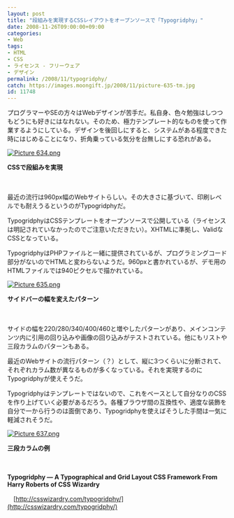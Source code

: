```yaml
---
layout: post
title: "段組みを実現するCSSレイアウトをオープンソースで「Typogridphy」"
date: 2008-11-26T09:00:00+09:00
categories:
- Web
tags: 
- HTML
- CSS
- ライセンス - フリーウェア
- デザイン
permalink: /2008/11/typogridphy/
catch: https://images.moongift.jp/2008/11/picture-635-tm.jpg
id: 11748
---
```

プログラマーやSEの方々はWebデザインが苦手だ。私自身、色々勉強はしつつもどうにも好きにはなれない。そのため、極力テンプレート的なものを使って作業するようにしている。デザインを後回しにすると、システムがある程度できた時にはじめることになり、折角乗っている気分を台無しにする恐れがある。

  

[![Picture 634.png](https://images.moongift.jp/2008/11/picture-634-tm.jpg)](https://images.moongift.jp/2008/11/picture-634.png)  
  
**CSSで段組みを実現**

  

　

  

最近の流行は960px幅のWebサイトらしい。その大きさに基づいて、印刷レベルでも耐えうるというのがTypogridphyだ。

  

TypogridphyはCSSテンプレートをオープンソースで公開している（ライセンスは明記されていなかったのでご注意いただきたい）。XHTMLに準拠し、ValidなCSSとなっている。

  
  
<!--more-->  

TypogridphyはPHPファイルと一緒に提供されているが、プログラミングコード部分がないのでHTMLと変わらないようだ。960pxと書かれているが、デモ用のHTMLファイルでは940ピクセルで描かれている。

  

[![Picture 635.png](https://images.moongift.jp/2008/11/picture-635-tm.jpg)](https://images.moongift.jp/2008/11/picture-635.png)  
  
**サイドバーの幅を変えたパターン**

  

　

  

サイドの幅を220/280/340/400/460と増やしたパターンがあり、メインコンテンツ内に引用の回り込みや画像の回り込みがテストされている。他にもリストや三段カラムのパターンもある。

  

最近のWebサイトの流行パターン（？）として、縦に3つくらいに分断されて、それぞれカラム数が異なるものが多くなっている。それを実現するのにTypogridphyが使えそうだ。

  

Typogridphyはテンプレートではないので、これをベースとして自分なりのCSSを作り上げていく必要があるだろう。各種ブラウザ間の互換性や、適度な装飾を自分で一から行うのは面倒であり、Typogridphyを使えばそうした手間は一気に軽減されそうだ。

  

[![Picture 637.png](https://images.moongift.jp/2008/11/picture-637-tm.jpg)](https://images.moongift.jp/2008/11/picture-637.png)  
  
**三段カラムの例**

  

　

  

**Typogridphy — A Typographical and Grid Layout CSS Framework From Harry Roberts of CSS Wizardry**  
  
　[http://csswizardry.com/typogridphy/](http://csswizardry.com/typogridphy/)

  

